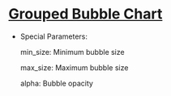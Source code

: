 # [Grouped Bubble Chart](/basic/group-bubble)

- Special Parameters:

  min_size: Minimum bubble size

  max_size: Maximum bubble size

  alpha: Bubble opacity
